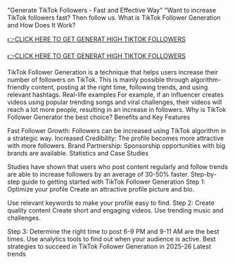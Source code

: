 "Generate TikTok Followers - Fast and Effective Way"
"Want to increase TikTok followers fast? Then follow us.
What is TikTok Follower Generation and How Does It Work?

[👉CLICK HERE TO GET GENERAT HIGH TIKTOK FOLLOWERS](https://sites.google.com/view/tiktok-high-followers-generat/home)

[👉CLICK HERE TO GET GENERAT HIGH TIKTOK FOLLOWERS](https://sites.google.com/view/tiktok-high-followers-generat/home)

TikTok Follower Generation is a technique that helps users increase their number of followers on TikTok. This is mainly possible through algorithm-friendly content, posting at the right time, following trends, and using relevant hashtags.
Real-life examples
For example, if an influencer creates videos using popular trending songs and viral challenges, their videos will reach a lot more people, resulting in an increase in followers.
Why is TikTok Follower Generator the best choice?
Benefits and Key Features

Fast Follower Growth: Followers can be increased using TikTok algorithm in a strategic way.
Increased Credibility: The profile becomes more attractive with more followers.
Brand Partnership: Sponsorship opportunities with big brands are available.
Statistics and Case Studies

Studies have shown that users who post content regularly and follow trends are able to increase followers by an average of 30-50% faster.
Step-by-step guide to getting started with TikTok Follower Generation
Step 1: Optimize your profile
Create an attractive profile picture and bio.

Use relevant keywords to make your profile easy to find.
Step 2: Create quality content
Create short and engaging videos.
Use trending music and challenges.

Step 3: Determine the right time to post
6-9 PM and 9-11 AM are the best times.
Use analytics tools to find out when your audience is active.
Best strategies to succeed in TikTok Follower Generation in 2025-26
Latest trends
